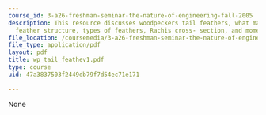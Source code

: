 ```yaml
---
course_id: 3-a26-freshman-seminar-the-nature-of-engineering-fall-2005
description: This resource discusses woodpeckers tail feathers, what makes them special,
  feather structure, types of feathers, Rachis cross- section, and moment of inertia.
file_location: /coursemedia/3-a26-freshman-seminar-the-nature-of-engineering-fall-2005/47a3837503f2449db79f7d54ec71e171_wp_tail_feathev1.pdf
file_type: application/pdf
layout: pdf
title: wp_tail_feathev1.pdf
type: course
uid: 47a3837503f2449db79f7d54ec71e171

---
```

None